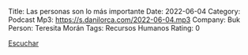 Title: Las personas son lo más importante
Date: 2022-06-04
Category: Podcast
Mp3: https://s.danilorca.com/2022-06-04.mp3
Company: Buk
Person: Teresita Morán
Tags: Recursos Humanos
Rating: 0

<a href="https://s.danilorca.com/2022-06-04.mp3" type="audio/mpeg">
Escuchar
</a>
